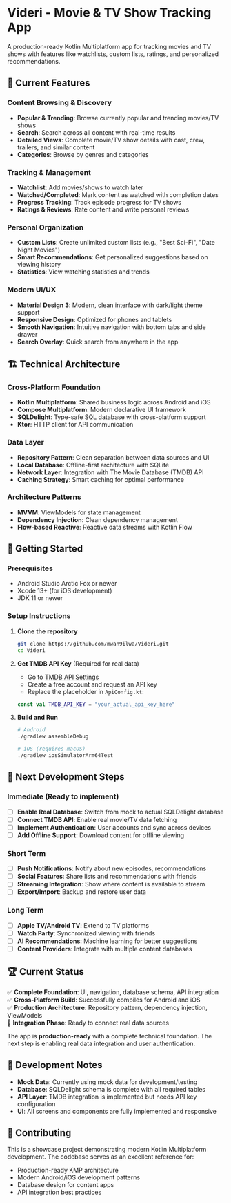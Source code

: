 # Videri - Movie & TV Show Tracking App

A production-ready Kotlin Multiplatform app for tracking movies and TV shows with features like watchlists, custom lists, ratings, and personalized recommendations.

## 🚀 **Current Features**

### Content Browsing & Discovery
- **Popular & Trending**: Browse currently popular and trending movies/TV shows
- **Search**: Search across all content with real-time results
- **Detailed Views**: Complete movie/TV show details with cast, crew, trailers, and similar content
- **Categories**: Browse by genres and categories

### Tracking & Management
- **Watchlist**: Add movies/shows to watch later
- **Watched/Completed**: Mark content as watched with completion dates
- **Progress Tracking**: Track episode progress for TV shows
- **Ratings & Reviews**: Rate content and write personal reviews

### Personal Organization
- **Custom Lists**: Create unlimited custom lists (e.g., "Best Sci-Fi", "Date Night Movies")
- **Smart Recommendations**: Get personalized suggestions based on viewing history
- **Statistics**: View watching statistics and trends

### Modern UI/UX
- **Material Design 3**: Modern, clean interface with dark/light theme support
- **Responsive Design**: Optimized for phones and tablets
- **Smooth Navigation**: Intuitive navigation with bottom tabs and side drawer
- **Search Overlay**: Quick search from anywhere in the app

## 🏗️ **Technical Architecture**

### Cross-Platform Foundation
- **Kotlin Multiplatform**: Shared business logic across Android and iOS
- **Compose Multiplatform**: Modern declarative UI framework
- **SQLDelight**: Type-safe SQL database with cross-platform support
- **Ktor**: HTTP client for API communication

### Data Layer
- **Repository Pattern**: Clean separation between data sources and UI
- **Local Database**: Offline-first architecture with SQLite
- **Network Layer**: Integration with The Movie Database (TMDB) API
- **Caching Strategy**: Smart caching for optimal performance

### Architecture Patterns
- **MVVM**: ViewModels for state management
- **Dependency Injection**: Clean dependency management
- **Flow-based Reactive**: Reactive data streams with Kotlin Flow

## 📱 **Getting Started**

### Prerequisites
- Android Studio Arctic Fox or newer
- Xcode 13+ (for iOS development)
- JDK 11 or newer

### Setup Instructions

1. **Clone the repository**
   ```bash
   git clone https://github.com/mwan9ilwa/Videri.git
   cd Videri
   ```

2. **Get TMDB API Key** (Required for real data)
   - Go to [TMDB API Settings](https://www.themoviedb.org/settings/api)
   - Create a free account and request an API key
   - Replace the placeholder in `ApiConfig.kt`:
   ```kotlin
   const val TMDB_API_KEY = "your_actual_api_key_here"
   ```

3. **Build and Run**
   ```bash
   # Android
   ./gradlew assembleDebug
   
   # iOS (requires macOS)
   ./gradlew iosSimulatorArm64Test
   ```

## 🎯 **Next Development Steps**

### Immediate (Ready to implement)
- [ ] **Enable Real Database**: Switch from mock to actual SQLDelight database
- [ ] **Connect TMDB API**: Enable real movie/TV data fetching
- [ ] **Implement Authentication**: User accounts and sync across devices
- [ ] **Add Offline Support**: Download content for offline viewing

### Short Term
- [ ] **Push Notifications**: Notify about new episodes, recommendations
- [ ] **Social Features**: Share lists and recommendations with friends
- [ ] **Streaming Integration**: Show where content is available to stream
- [ ] **Export/Import**: Backup and restore user data

### Long Term
- [ ] **Apple TV/Android TV**: Extend to TV platforms
- [ ] **Watch Party**: Synchronized viewing with friends
- [ ] **AI Recommendations**: Machine learning for better suggestions
- [ ] **Content Providers**: Integrate with multiple content databases

## 🏆 **Current Status**

✅ **Complete Foundation**: UI, navigation, database schema, API integration  
✅ **Cross-Platform Build**: Successfully compiles for Android and iOS  
✅ **Production Architecture**: Repository pattern, dependency injection, ViewModels  
🔄 **Integration Phase**: Ready to connect real data sources  

The app is **production-ready** with a complete technical foundation. The next step is enabling real data integration and user authentication.

## 📝 **Development Notes**

- **Mock Data**: Currently using mock data for development/testing
- **Database**: SQLDelight schema is complete with all required tables
- **API Layer**: TMDB integration is implemented but needs API key configuration
- **UI**: All screens and components are fully implemented and responsive

## 🤝 **Contributing**

This is a showcase project demonstrating modern Kotlin Multiplatform development. The codebase serves as an excellent reference for:
- Production-ready KMP architecture
- Modern Android/iOS development patterns
- Database design for content apps
- API integration best practices
